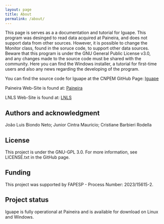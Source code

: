 ```yaml
---
layout: page
title: About
permalink: /about/
---
```


This page is serves as a a documentation and tutorial for Iguape. This program was desinged to read data acquired at Paineira, and does not support data from other sources. However, it is possible to change the Monitor class, found in the soruce code, to support other data sources. Beware that this program is under the GNU General Public License v3.0, and any changes made to the source code must be shared with the community.
Here you can find the Windows installer, a tutorial for first-time users and also any news regarding the developing of the program. 

You can find the source code for Iguape at the CNPEM GitHub Page:
[Iguape](https://github.com/cnpem/iguape)

Paineira Web-Site is found at:
[Paineira](https://lnls.cnpem.br/facilities/paineira/)

LNLS Web-Site is found at:
[LNLS](https://lnls.cnpem.br/)

## Authors and acknowledgment
João Luis Biondo Neto;
Junior Cintra Mauricio;
Cristiane Barbieri Rodella

## License
This project is under the GNU-GPL 3.0. For more information, see LICENSE.txt in the GitHub page.

## Funding 
This project was supported by FAPESP - Process Number: 2023/15615-2.

## Project status
Iguape is fully operational at Paineira and is available for download on Linux and Windows.

